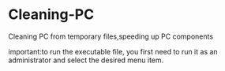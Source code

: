 # Cleaning-PC
Cleaning PC from temporary files,speeding up PC components


important:to run the executable file, you first need to run it as an administrator and select the desired menu item.
